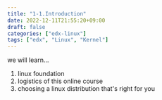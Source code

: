 ```yaml
---
title: "1-1.Introduction"
date: 2022-12-11T21:55:20+09:00
draft: false
categories: ["edx-linux"]
tags: ["edx", "Linux", "Kernel"]
---
```


we will learn...

1. linux foundation
2. logistics of this online course
3. choosing a linux distribution that's right for you
